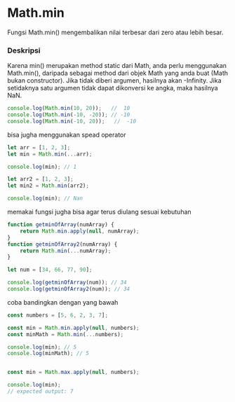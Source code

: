 # Math.min
Fungsi Math.min() mengembalikan nilai terbesar dari zero atau lebih besar.
### Deskripsi
Karena min() merupakan method static dari Math, anda perlu menggunakan Math.min(), daripada sebagai method dari objek Math yang anda buat (Math bukan constructor).
Jika tidak diberi argumen, hasilnya akan -Infinity.
Jika setidaknya satu argumen tidak dapat dikonversi ke angka, maka hasilnya NaN.

```javascript
console.log(Math.min(10, 20));   //  10
console.log(Math.min(-10, -20)); // -10
console.log(Math.min(-10, 20));   //  -10
```

bisa jugha menggunakan spead operator
```javascript
let arr = [1, 2, 3];
let min = Math.min(...arr);

console.log(min); // 1

let arr2 = [1, 2, 3];
let min2 = Math.min(arr2);

console.log(min); // Nan
```

memakai fungsi jugha bisa agar terus diulang sesuai kebutuhan
```javascript
function getminOfArray(numArray) {
    return Math.min.apply(null, numArray);
}
function getminOfArray2(numArray) {
    return Math.min(...numArray);
}

let num = [34, 66, 77, 90];

console.log(getminOfArray(num)); // 34
console.log(getminOfArray2(num)); // 34
```

coba bandingkan dengan yang bawah

```javascript
const numbers = [5, 6, 2, 3, 7];

const min = Math.min.apply(null, numbers);
const minMath = Math.min(...numbers);

console.log(min); // 5
console.log(minMath); // 5


const min = Math.max.apply(null, numbers);  

console.log(min);
// expected output: 7


```